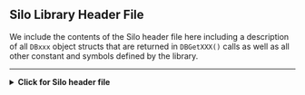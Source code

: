 ## Silo Library Header File

We include the contents of the Silo header file here including a description of all `DBxxx` object structs that are returned in `DBGetXXX()` calls as well as all other constant and symbols defined by the library.

---
<details markdown=1><summary markdown="span"><b>Click for Silo header file</b></summary>

```{literalinclude} ../src/silo/silo.h.in
```
</details>
